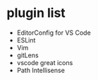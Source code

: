 # plugin list
* EditorConfig for VS Code
* ESLint
* Vim
* gitLens
* vscode great icons
* Path Intellisense